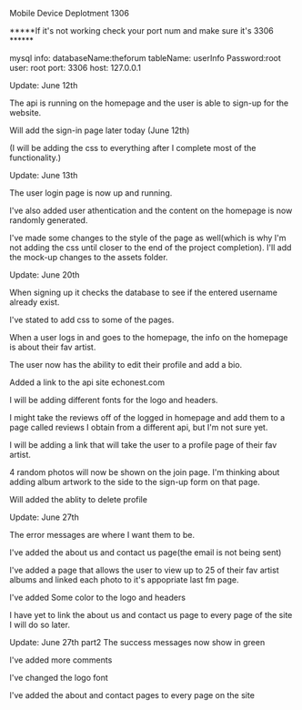 Mobile Device Deplotment 1306

*****If it's not working check your port num and make sure it's 3306 ******

mysql info:
databaseName:theforum
tableName: userInfo
Password:root
user: root
port: 3306
host: 127.0.0.1

Update: June 12th 

The api is running on the homepage and the user is able to sign-up for the website. 

Will add the sign-in page later today (June 12th)

(I will be adding the css to everything after I complete most of the functionality.)

Update: June 13th

The user login page is now up and running.

I've also added user athentication and the content on the homepage is now randomly generated.

I've made some changes to the style of the page as well(which is why I'm not adding the css until closer to the end of the project completion). I'll add the mock-up changes to the assets folder. 

Update: June 20th

When signing up it checks the database to see if the entered username already exist. 

I've stated to add css to some of the pages.

When a user logs in and goes to the homepage, the info on the homepage is about their fav artist.

The user now has the ability to edit their profile and add a bio.

Added a link to the api site echonest.com

I will be adding different fonts for the logo and headers.

I might take the reviews off of the logged in homepage and add them to a page called reviews I obtain from a different api, but I'm not sure yet.

I will be adding a link that will take the user to a profile page of their fav artist. 

4 random photos will now be shown on the join page. I'm thinking about adding album artwork to the side to the sign-up form on that page. 

Will added the ablity to delete profile 

Update: June 27th

The error messages are where I want them to be.

I've added the about us and contact us page(the email is not being sent)

I've added a page that allows the user to view up to 25 of their fav artist albums and linked each photo to it's appopriate last fm page.

I've added Some color to the logo and headers

I have yet to link the about us and contact us page to every page of the site I will do so later. 

Update: June 27th part2
The success messages now show in green

I've added more comments

I've changed the logo font

I've added the about and contact pages to every page on the site
